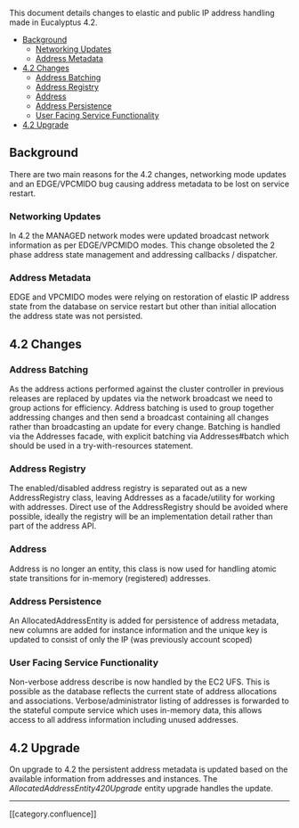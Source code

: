 This document details changes to elastic and public IP address handling made in Eucalyptus 4.2.

* [Background](#background)
  * [Networking Updates](#networking-updates)
  * [Address Metadata](#address-metadata)
* [4.2 Changes](#4.2-changes)
  * [Address Batching](#address-batching)
  * [Address Registry](#address-registry)
  * [Address](#address)
  * [Address Persistence](#address-persistence)
  * [User Facing Service Functionality](#user-facing-service-functionality)
* [4.2 Upgrade](#4.2-upgrade)



## Background
There are two main reasons for the 4.2 changes, networking mode updates and an EDGE/VPCMIDO bug causing address metadata to be lost on service restart.


### Networking Updates
In 4.2 the MANAGED network modes were updated broadcast network information as per EDGE/VPCMIDO modes. This change obsoleted the 2 phase address state management and addressing callbacks / dispatcher.


### Address Metadata
EDGE and VPCMIDO modes were relying on restoration of elastic IP address state from the database on service restart but other than initial allocation the address state was not persisted.


## 4.2 Changes

### Address Batching
As the address actions performed against the cluster controller in previous releases are replaced by updates via the network broadcast we need to group actions for efficiency. Address batching is used to group together addressing changes and then send a broadcast containing all changes rather than broadcasting an update for every change. Batching is handled via the Addresses facade, with explicit batching via Addresses#batch which should be used in a try-with-resources statement.


### Address Registry
The enabled/disabled address registry is separated out as a new AddressRegistry class, leaving Addresses as a facade/utility for working with addresses. Direct use of the AddressRegistry should be avoided where possible, ideally the registry will be an implementation detail rather than part of the address API.


### Address
Address is no longer an entity, this class is now used for handling atomic state transitions for in-memory (registered) addresses.


### Address Persistence
An AllocatedAddressEntity is added for persistence of address metadata, new columns are added for instance information and the unique key is updated to consist of only the IP (was previously account scoped)




### User Facing Service Functionality
Non-verbose address describe is now handled by the EC2 UFS. This is possible as the database reflects the current state of address allocations and associations. Verbose/administrator listing of addresses is forwarded to the stateful compute service which uses in-memory data, this allows access to all address information including unused addresses.


## 4.2 Upgrade
On upgrade to 4.2 the persistent address metadata is updated based on the available information from addresses and instances. The  _AllocatedAddressEntity420Upgrade_  entity upgrade handles the update.



*****

[[category.confluence]] 
